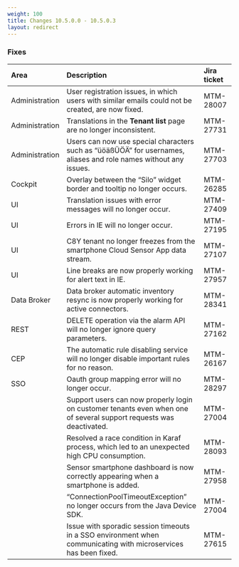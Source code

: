 ```yaml
---
weight: 100
title: Changes 10.5.0.0 - 10.5.0.3
layout: redirect
---
```


### Fixes

<table>
<colgroup>
       <col style="width: 15%;">
       <col style="width: 70%;">
       <col style="width: 15%;">
    </colgroup>
<thead>
<tr>
<th style="text-align:left">Area</th>
<th style="text-align:left">Description</th>
<th style="text-align:left">Jira ticket</th>
</tr>
</thead>
<tbody>
<tr>
<td style="text-align:left">Administration</td>
<td style="text-align:left">User registration issues, in which users with similar emails could not be created, are now fixed.</td>
<td style="text-align:left">MTM-28007</td>
</tr>
<tr>
<td style="text-align:left">Administration</td>
<td style="text-align:left">Translations in the <b>Tenant list</b> page are no longer inconsistent.</td>
<td style="text-align:left">MTM-27731</td>
</tr>
<tr>
<td style="text-align:left">Administration</td>
<td style="text-align:left">Users can now use special characters such as “üöäßÜÖÄ” for usernames, aliases and role names without any issues.</td>
<td style="text-align:left">MTM-27703</td>
</tr>
<tr>
<td style="text-align:left">Cockpit</td>
<td style="text-align:left">Overlay between the “Silo” widget border and tooltip no longer occurs.</td>
<td style="text-align:left">MTM-26285</td>
</tr>
<tr>
<td style="text-align:left">UI</td>
<td style="text-align:left">Translation issues with error messages will no longer occur.</td>
<td style="text-align:left">MTM-27409</td>
</tr>
<tr>
<td style="text-align:left">UI</td>
<td style="text-align:left">Errors in IE will no longer occur.</td>
<td style="text-align:left">MTM-27195</td>
</tr>
<tr>
<td style="text-align:left">UI</td>
<td style="text-align:left">C8Y tenant no longer freezes from the smartphone Cloud Sensor App data stream.</td>
<td style="text-align:left">MTM-27107</td>
</tr>
<tr>
<td style="text-align:left">UI</td>
<td style="text-align:left">Line breaks are now properly working for alert text in IE.</td>
<td style="text-align:left">MTM-27957</td>
</tr>
<tr>
<td style="text-align:left">Data Broker</td>
<td style="text-align:left">
Data broker automatic inventory resync is now properly working for active connectors.</td>
<td style="text-align:left">MTM-28341</td>
</tr>
<tr>
<td style="text-align:left">REST</td>
<td style="text-align:left">DELETE operation via the alarm API will no longer ignore query parameters.</td>
<td style="text-align:left">MTM-27162</td>
</tr>
<tr>
<td style="text-align:left">CEP</td>
<td style="text-align:left">The automatic rule disabling service will no longer disable important rules for no reason.</td>
<td style="text-align:left">MTM-26167</td>
</tr>
<tr>
<td style="text-align:left">SSO</td>
<td style="text-align:left">Oauth group mapping error will no longer occur.</td>
<td style="text-align:left">MTM-28297</td>
</tr>
<tr>
<td style="text-align:left"></td>
<td style="text-align:left">Support users can now properly login on customer tenants even when one of several support requests was deactivated.</td>
<td style="text-align:left">MTM-27004</td>
</tr>
<tr>
<td style="text-align:left"></td>
<td style="text-align:left">Resolved a race condition in Karaf process, which led to an unexpected high CPU consumption.</td>
<td style="text-align:left">MTM-28093</td>
</tr>
<tr>
<td style="text-align:left"></td>
<td style="text-align:left">Sensor smartphone dashboard is now correctly appearing when a smartphone is added.</td>
<td style="text-align:left">MTM-27958</td>
</tr>
<tr>
<td style="text-align:left"></td>
<td style="text-align:left">“ConnectionPoolTimeoutException” no longer occurs from the Java Device SDK.</td>
<td style="text-align:left">MTM-27004</td>
</tr>
<tr>
<td style="text-align:left"></td>
<td style="text-align:left">Issue with sporadic session timeouts in a SSO environment when communicating with microservices has been fixed.
</td>
<td style="text-align:left">MTM-27615</td>
</tr>
</tbody>
</table>




